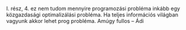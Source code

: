 I. rész, 4. ez nem tudom mennyire programozási probléma inkább egy közgazdasági optimalizálási probléma. Ha teljes információs világban vagyunk akkor lehet prog probléma. Amúgy fullos – Ádi

